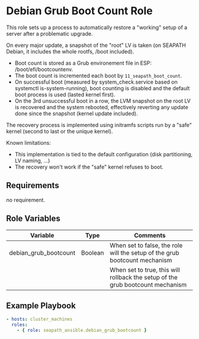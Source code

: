 # Debian Grub Boot Count Role

This role sets up a process to automatically restore a "working" setup of a server after a problematic upgrade.

On every major update, a snapshot of the "root" LV is taken (on SEAPATH Debian, it includes the whole rootfs, /boot included).

- Boot count is stored as a Grub environement file in ESP: /boot/efi/bootcountenv.
- The boot count is incremented each boot by `11_seapath_boot_count`.
- On successful boot (measured by system_check.service based on systemctl is-system-running), boot counting is disabled and the default boot process is used (lasted kernel first).
- On the 3rd unsuccessful boot in a row, the LVM snapshot on the root LV is recovered and the system rebooted, effectively reverting any update done since the snapshot (kernel update included).

The recovery process is implemented using initramfs scripts run by a "safe" kernel (second to last or the unique kernel).

Known limitations:
* This implementation is tied to the default configuration (disk partitioning, LV naming, ...)
* The recovery won't work if the "safe" kernel refuses to boot.

## Requirements

no requirement.

## Role Variables

| Variable              | Type    | Comments                                                                       |
|-----------------------|---------|--------------------------------------------------------------------------------|
| debian_grub_bootcount | Boolean | When set to false, the role will the setup of the grub bootcount mechanism     |
|                       |         | When set to true, this will rollback the setup of the grub bootcount mechanism |

## Example Playbook

```yaml
- hosts: cluster_machines
  roles:
    - { role: seapath_ansible.debian_grub_bootcount }
```

